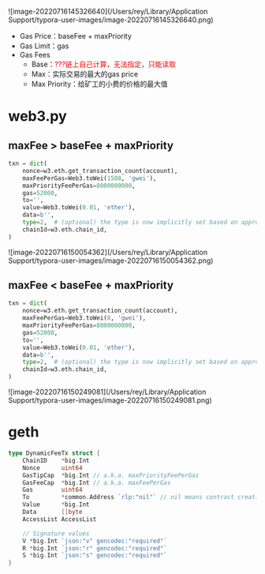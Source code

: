 ![image-20220716145326640](/Users/rey/Library/Application Support/typora-user-images/image-20220716145326640.png)



- Gas Price：baseFee + maxPriority
- Gas Limit：gas
- Gas Fees
  - Base：<font color='red'>???链上自己计算，无法指定，只能读取</font>
  - Max：实际交易的最大的gas price
  - Max Priority：给矿工的小费的价格的最大值



# web3.py



## maxFee > baseFee + maxPriority

```python
txn = dict(
    nonce=w3.eth.get_transaction_count(account),
    maxFeePerGas=Web3.toWei(1508, 'gwei'),
    maxPriorityFeePerGas=8000000000,
    gas=52000,
    to='',
    value=Web3.toWei(0.01, 'ether'),
    data=b'',
    type=2,  # (optional) the type is now implicitly set based on appropriate transaction params
    chainId=w3.eth.chain_id,
)
```



![image-20220716150054362](/Users/rey/Library/Application Support/typora-user-images/image-20220716150054362.png)



## maxFee < baseFee + maxPriority

```python
txn = dict(
    nonce=w3.eth.get_transaction_count(account),
    maxFeePerGas=Web3.toWei(8, 'gwei'),
    maxPriorityFeePerGas=8000000000,
    gas=52000,
    to='',
    value=Web3.toWei(0.01, 'ether'),
    data=b'',
    type=2,  # (optional) the type is now implicitly set based on appropriate transaction params
    chainId=w3.eth.chain_id,
)
```



![image-20220716150249081](/Users/rey/Library/Application Support/typora-user-images/image-20220716150249081.png)





# geth



```go
type DynamicFeeTx struct {
	ChainID    *big.Int
	Nonce      uint64
	GasTipCap  *big.Int // a.k.a. maxPriorityFeePerGas
	GasFeeCap  *big.Int // a.k.a. maxFeePerGas
	Gas        uint64
	To         *common.Address `rlp:"nil"` // nil means contract creation
	Value      *big.Int
	Data       []byte
	AccessList AccessList

	// Signature values
	V *big.Int `json:"v" gencodec:"required"`
	R *big.Int `json:"r" gencodec:"required"`
	S *big.Int `json:"s" gencodec:"required"`
}
```

